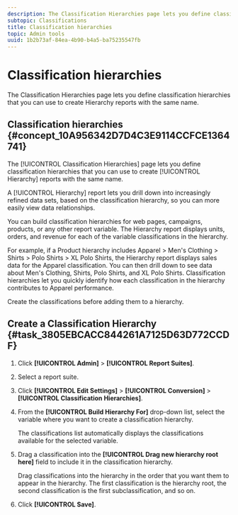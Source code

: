 ```yaml
---
description: The Classification Hierarchies page lets you define classification hierarchies that you can use to create Hierarchy reports with the same name.
subtopic: Classifications
title: Classification hierarchies
topic: Admin tools
uuid: 1b2b73af-84ea-4b90-b4a5-ba75235547fb
---
```


# Classification hierarchies

The Classification Hierarchies page lets you define classification hierarchies that you can use to create Hierarchy reports with the same name.

## Classification hierarchies {#concept_10A956342D7D4C3E9114CCFCE1364741}

The [!UICONTROL Classification Hierarchies] page lets you define classification hierarchies that you can use to create [!UICONTROL Hierarchy] reports with the same name.

A [!UICONTROL Hierarchy] report lets you drill down into increasingly refined data sets, based on the classification hierarchy, so you can more easily view data relationships.

You can build classification hierarchies for web pages, campaigns, products, or any other report variable. The Hierarchy report displays units, orders, and revenue for each of the variable classifications in the hierarchy.

For example, if a Product hierarchy includes Apparel > Men's Clothing > Shirts > Polo Shirts > XL Polo Shirts, the Hierarchy report displays sales data for the Apparel classification. You can then drill down to see data about Men's Clothing, Shirts, Polo Shirts, and XL Polo Shirts. Classification hierarchies let you quickly identify how each classification in the hierarchy contributes to Apparel performance.

Create the classifications before adding them to a hierarchy.

## Create a Classification Hierarchy {#task_3805EBCACC844261A7125D63D772CCDF}

1. Click **[!UICONTROL Admin]** > **[!UICONTROL Report Suites]**.
1. Select a report suite.
1. Click **[!UICONTROL Edit Settings]** > **[!UICONTROL Conversion]** > **[!UICONTROL Classification Hierarchies]**.
1. From the **[!UICONTROL Build Hierarchy For]** drop-down list, select the variable where you want to create a classification hierarchy.

   The classifications list automatically displays the classifications available for the selected variable.
1. Drag a classification into the **[!UICONTROL Drag new hierarchy root here]** field to include it in the classification hierarchy.

   Drag classifications into the hierarchy in the order that you want them to appear in the hierarchy. The first classification is the hierarchy root, the second classification is the first subclassification, and so on.
1. Click **[!UICONTROL Save]**.
